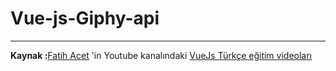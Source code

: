 # Vue-js-Giphy-api
---
**Kaynak :**[Fatih Acet](https://github.com/fatihacet) 'in Youtube kanalındaki [VueJs Türkçe eğitim videoları](https://www.youtube.com/playlist?list=PLa3NvhdFWNipwk1KXeUpVQnAiAfuBw4El)

